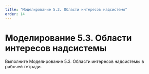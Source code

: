 ```yaml
---
title: "Моделирование 5.3. Области интересов надсистемы"
order: 14
---
```


# Моделирование 5.3. Области интересов надсистемы

Выполните Моделирование 5.3. Области интересов надсистемы в рабочей тетради.